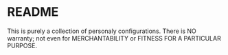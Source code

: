# README
This is purely a collection of personaly configurations. There is NO warranty; not even for MERCHANTABILITY or FITNESS FOR A PARTICULAR PURPOSE.